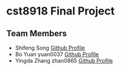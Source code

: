 # cst8918 Final Project

## Team Members
* Shifeng Song [Github Profile](https://github.com/luckyeven)
* Bo Yuan yuan0037 [Github Profile](https://github.com/yuan0037)
* Yingda Zhang zhan0865 [Github Profile](https://github.com/Yzhan498)

